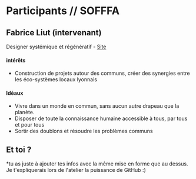 # Participants // SOFFFA


## Fabrice Liut (intervenant)
Designer systémique et régénératif - [Site](http://www.liut.me)

#### intérêts
- Construction de projets autour des communs, créer des synergies entre les éco-systèmes locaux lyonnais

#### Idéaux
- Vivre dans un monde en commun, sans aucun autre drapeau que la planète.
- Disposer de toute la connaissance humaine accessible à tous, par tous et pour tous
- Sortir des doublons et résoudre les problèmes communs

## Et toi ?
*tu as juste à ajouter tes infos avec la même mise en forme que au dessus. Je t'expliquerais lors de l'atelier la puissance de GitHub :)



